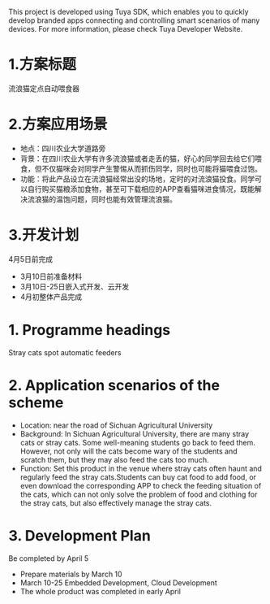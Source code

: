 This project is developed using Tuya SDK, which enables you to quickly develop branded apps connecting and controlling smart scenarios of many devices.         For more information, please check Tuya Developer Website.
#  1.方案标题
流浪猫定点自动喂食器
# 2.方案应用场景
- 地点：四川农业大学道路旁
- 背景：在四川农业大学有许多流浪猫或者走丢的猫，好心的同学回去给它们喂食，但不仅猫咪会对同学产生警惕从而抓伤同学，同时也可能将猫喂食过饱。
- 功能：将此产品设立在流浪猫经常出没的场地，定时的对流浪猫投食。同学可以自行购买猫粮添加食物，甚至可下载相应的APP查看猫咪进食情况，既能解决流浪猫的温饱问题，同时也能有效管理流浪猫。
# 3.开发计划
 4月5日前完成
- 3月10日前准备材料
- 3月10日-25日嵌入式开发、云开发
- 4月初整体产品完成

# 1. Programme headings
Stray cats spot automatic feeders
# 2. Application scenarios of the scheme
- Location: near the road of Sichuan Agricultural University
- Background: In Sichuan Agricultural University, there are many stray cats or stray cats. Some well-meaning students go back to feed them. However, not only will the cats become wary of the students and scratch them, but they may also feed the cats too much.
- Function: Set this product in the venue where stray cats often haunt and regularly feed the stray cats.Students can buy cat food to add food, or even download the corresponding APP to check the feeding situation of the cats, which can not only solve the problem of food and clothing for the stray cats, but also effectively manage the stray cats.
# 3. Development Plan
Be completed by April 5
- Prepare materials by March 10
- March 10-25 Embedded Development, Cloud Development
- The whole product was completed in early April
